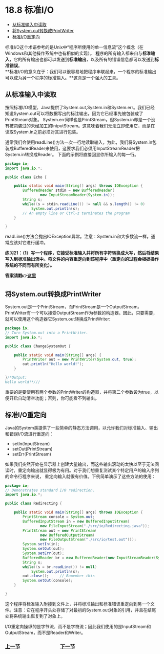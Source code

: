 # 18.8 标准I/O
- [从标准输入中读取](#从标准输入中读取)
- [将System.out转换成PrintWriter](#将Systemout转换成PrintWriter)
- [标准I/O重定向](#标准IO重定向)


标准I/O这个术语参考的是Unix中“程序所使用的单一信息流”这个概念（在Windows和其他操作系统中也有相似的实现）。
程序的所有输入都来自与**标准输入**，它的所有输出也都可以发送到**标准输出**，以及所有的错误信息都可以发送到**标准错误**。  
**标准I/O的意义在于：我们可以很容易地把程序串联起来，一个程序的标准输出可以成为另一个程序的标准输入。**这真是一个强大的工具。

## 从标准输入中读取
按照标准I/O模型，Java提供了System.out,System.in和System.err。我们已经知道System.out可以将数据写出的标注输出，因为它已经事先被包装成了PrintStream对象。
System.err同样也是PrintStream，但System.in却是一个没有被包装过的未经加工的IntputStream。这意味着我们无法立即使用它，而是在读取System.in之前必须对其进行包装。

通常我们会使用readLine()方法一次一行地读取输入，为此，我们将System.in包装成BufferedReader来使用，这要求我们必须用InputStreamReader把System.in转换成Reader。
下面的示例将直接回显你所输入的每一行。
```java
package io;
import java.io.*;

public class Echo {

	public static void main(String[] args) throws IOException {
		BufferedReader stdin = new BufferedReader(
				new InputStreamReader(System.in));
        String s;
        while((s = stdin.readLine()) != null && s.length() != 0)
        	System.out.println(s);
        // An empty line or Ctrl-z terminates the program
	}

}
```
readLine()方法会抛出IOException异常。注意：System.in和大多数流一样，通常应该对它进行缓冲。

**练习21：（1）写一个程序，它接受标准输入并将所有字符转换成大写，然后将结果写入到标准输出流中。将文件的内容重定向到该程序中（重定向的过程会根据操作系统的不同而有所变化）。**

**答案请戳:point_right:[这里](solutions/Ex21.md)**

## 将System.out转换成PrintWriter
System.out是一个PrintStream，而PrintStream是一个OutputStream。PrintWriter有一个可以接受OutputStream作为参数的构造器。因此，只要需要，就可以使用这个构造器它System.out转换成PrintWriter:
```java
package io;
// Turn System.out into a PrintWriter.
import java.io.*;

public class ChangeSystemOut {

	public static void main(String[] args) {
		PrintWriter out = new PrintWriter(System.out, true);
		out.println("Hello world!");
	}

}/*Output:
Hello world!*///
```
重要的是要使用有两个参数的PrintWriter的构造器，并将第二个参数设为true，以便开启自动清空功能；否则，你可能看不到输出。

## 标准I/O重定向
Java的System类提供了一些简单的静态方法调用，以允许我们对标准输入、输出和错误I/O流进行重定向：  
- setIn(InputStream)
- setOut(PrintStream)
- setErr(PrintStream)

如果我们突然开始在显示器上创建大量输出，而这些输出滚动的太快以至于无法阅读时，重定向输出就显得极为有用。对于我们想重复测试某个特定用户的输入序列的命令行程序来说，
重定向输入就很有价值。下例简单演示了这些方法的使用：
```java
package io;
// Demonstrates standard I/O redirection.
import java.io.*;

public class Redirecting {

	public static void main(String[] args) throws IOException {
		PrintStream console = System.out;
		BufferedInputStream in = new BufferedInputStream(
				new FileInputStream("./src/io/Redirecting.java"));
		PrintStream out = new PrintStream(
				new BufferedOutputStream(
				new FileOutputStream("./src/io/test.out")));
		System.setIn(in);
		System.setOut(out);
		System.setErr(out);
		BufferedReader br = new BufferedReader(new InputStreamReader(System.in));
		String s;
		while((s = br.readLine()) != null)
			System.out.println(s);
		out.close();     // Remember this
		System.setOut(console);
	}

}
```
这个程序将标准输入附接到文件上，并将标准输出和标准错误重定向到另一个文件。注意：它在程序开头处存储了对最初的System.out对象的引用，并且在结尾处将系统输出恢复到了对象上。

I/O重定向操纵的是字节流，而不是字符流；因此我们使用的是InputStream和OutputStream，而不是Reader和Writer。

### [上一节](18.7_File_reading_&_writing_utilities.md)　　　　　　　　[下一节](18.9_Process_control.md)